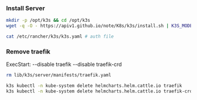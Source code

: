### Install Server
```bash
mkdir -p /opt/k3s && cd /opt/k3s
wget -q -O - https://apiv1.github.io/note/K8s/k3s/install.sh | K3S_MODE=server sh

cat /etc/rancher/k3s/k3s.yaml # auth file
```

### Remove traefik
ExecStart: --disable traefik --disable traefik-crd
```bash
rm lib/k3s/server/manifests/traefik.yaml

k3s kubectl -n kube-system delete helmcharts.helm.cattle.io traefik
k3s kubectl -n kube-system delete helmcharts.helm.cattle.io traefik-crd
```